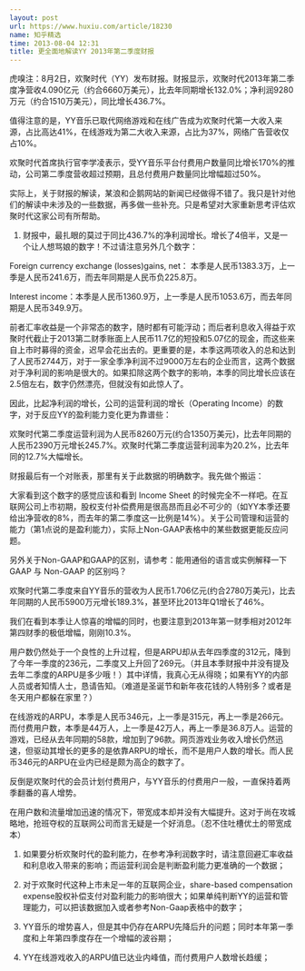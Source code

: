 ```yaml
---
layout: post
url: https://www.huxiu.com/article/18230
name: 知乎精选
time: 2013-08-04 12:31
title: 更全面地解读YY 2013年第二季度财报
---
```

虎嗅注：8月2日，欢聚时代（YY）发布财报。财报显示，欢聚时代2013年第二季度净营收4.090亿元（约合6660万美元），比去年同期增长132.0%；净利润9280万元（约合1510万美元），同比增长436.7%。

值得注意的是，YY音乐已取代网络游戏和在线广告成为欢聚时代第一大收入来源，占比高达41%，在线游戏为第二大收入来源，占比为37%，网络广告营收仅占10%。

欢聚时代首席执行官李学凌表示，受YY音乐平台付费用户数量同比增长170%的推动，公司第二季度营收超过预期，且总付费用户数量同比增幅超过50%。

实际上，关于财报的解读，某浪和企鹅网站的新闻已经做得不错了。我只是针对他们的解读中未涉及的一些数据，再多做一些补充。只是希望对大家重新思考评估欢聚时代这家公司有所帮助。

1. 财报中，最扎眼的莫过于同比436.7%的净利润增长。增长了4倍半，又是一个让人想骂娘的数字！不过请注意另外几个数字：

Foreign currency exchange (losses)gains, net： 本季是人民币1383.3万，上一季是人民币241.6万，而去年同期是人民币负225.8万。

Interest income：本季是人民币1360.9万，上一季是人民币1053.6万，而去年同期是人民币349.9万。

前者汇率收益是一个非常态的数字，随时都有可能浮动；而后者利息收入得益于欢聚时代截止于2013第二财季账面上人民币11.7亿的短投和5.07亿的现金，而这些来自上市时募得的资金，迟早会花出去的。更重要的是，本季这两项收入的总和达到了人民币2744万，对于一家全季净利润不过9000万左右的企业而言，这两个数据对于净利润的影响是很大的。如果扣除这两个数字的影响，本季的同比增长应该在2.5倍左右，数字仍然漂亮，但就没有如此惊人了。

因此，比起净利润的增长，公司的运营利润的增长（Operating Income）的数字，对于反应YY的盈利能力变化更为靠谱些：

欢聚时代第二季度运营利润为人民币8260万元(约合1350万美元)，比去年同期的人民币2390万元增长245.7%。欢聚时代第二季度运营利润率为20.2%，比去年同的12.7%大幅增长。

财报最后有一个对账表，那里有关于此数据的明确数字。我先做个搬运：

大家看到这个数字的感觉应该和看到 Income Sheet 的时候完全不一样吧。在互联网公司上市初期，股权支付补偿费用是很高昂而且必不可少的（如YY本季还要给出净营收的8%，而去年的第二季度这一比例是14%）。关于公司管理和运营的能力（第1点说的是盈利能力），实际上Non-GAAP表格中的某些数据更能反应问题。

另外关于Non-GAAP和GAAP的区别，请参考：能用通俗的语言或实例解释一下 GAAP 与 Non-GAAP 的区别吗？

欢聚时代第二季度来自YY音乐的营收为人民币1.706亿元(约合2780万美元)，比去年同期的人民币5900万元增长189.3%，甚至环比2013年Q1增长了46%。

我们在看到本季让人惊喜的增幅的同时，也要注意到2013年第一财季相对2012年第四财季的极低增幅，刚刚10.3%。

用户数仍然处于一个良性的上升过程，但是ARPU却从去年四季度的312元，降到了今年一季度的236元，二季度又上升回了269元。（并且本季财报中并没有提及去年二季度的ARPU是多少哦！）其中详情，我真心无从得晓；如果有YY的内部人员或者知情人士，恳请告知。（难道是圣诞节和新年夜花钱的人特别多？或者是冬天用户都躲在家里？）

在线游戏的ARPU，本季是人民币346元，上一季是315元，再上一季是266元。而付费用户数，本季是44万人，上一季是42万人，再上一季是36.8万人。运营的游戏，已经从去年同期的58款，增加到了96款。网页游戏业务收入增长仍然迅速，但驱动其增长的更多的是依靠ARPU的增长，而不是用户人数的增长。而人民币346元的ARPU在业内已经是颇为高企的数字了。

反倒是欢聚时代的会员计划付费用户，与YY音乐的付费用户一般，一直保持着两季翻番的喜人增势。

在用户数和流量增加迅速的情况下，带宽成本却并没有大幅提升。这对于尚在攻城略地，抢班夺权的互联网公司而言无疑是一个好消息。（忍不住吐槽优土的带宽成本）

1. 如果要分析欢聚时代的盈利能力，在参考净利润数字时，请注意回避汇率收益和利息收入带来的影响；而运营利润会是判断盈利能力更准确的一个数据；

2. 对于欢聚时代这种上市未足一年的互联网企业，share-based compensation expense股权补偿支付对盈利能力的影响很大；如果单纯判断YY的运营和管理能力，可以把该数据加入或者参考Non-Gaap表格中的数字；

3. YY音乐的增势喜人，但是其中仍存在ARPU先降后升的问题；同时本年第一季度和上年第四季度存在一个增幅的波谷期；

4. YY在线游戏收入的ARPU值已达业内峰值，而付费用户人数增长趋缓；

